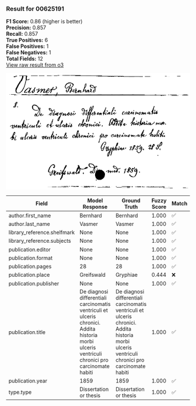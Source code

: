 ### Result for 00625191
**F1 Score:** 0.86 (higher is better)<br>**Precision:** 0.857<br>**Recall:** 0.857<br>**True Positives:** 6<br>**False Positives:** 1<br>**False Negatives:** 1<br>**Total Fields:** 12<br>[View raw result from o3](https://github.com/RISE-UNIBAS/humanities_data_benchmark/blob/main/results/2025-09-02/T0168/request_T0168_00625191.json)

<img src="https://github.com/RISE-UNIBAS/humanities_data_benchmark/blob/main/benchmarks/zettelkatalog/images/00625191.jpg?raw=true" alt="00625191" width="600px">

| Field | Model Response | Ground Truth | Fuzzy Score | Match |
|-------|----------------|--------------|-------------|-------|
| author.first_name | Bernhard | Bernhard | 1.000 | ✅ |
| author.last_name | Vasmer | Vasmer | 1.000 | ✅ |
| library_reference.shelfmark | None | None | 1.000 | ✅ |
| library_reference.subjects | None | None | 1.000 | ✅ |
| publication.editor | None | None | 1.000 | ✅ |
| publication.format | None | None | 1.000 | ✅ |
| publication.pages | 28 | 28 | 1.000 | ✅ |
| publication.place | Greifswald | Gryphiae | 0.444 | ❌ |
| publication.publisher | None | None | 1.000 | ✅ |
| publication.title | De diagnosi differentiali carcinomatis ventriculi et ulceris chronici. Addita historia morbi ulceris ventriculi chronici pro carcinomate habiti | De diagnosi differentiali carcinomatis ventriculi et ulceris chronici. Addita historia morbi ulceris ventriculi chronici pro carcinomate habiti | 1.000 | ✅ |
| publication.year | 1859 | 1859 | 1.000 | ✅ |
| type.type | Dissertation or thesis | Dissertation or thesis | 1.000 | ✅ |
